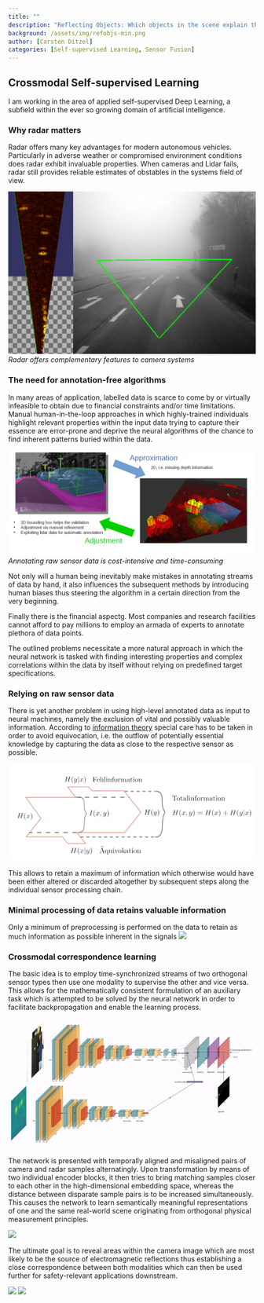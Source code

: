 ```yaml
---
title: ""
description: "Reflecting Objects: Which objects in the scene explain the radio frequency spectrum?"
background: /assets/img/refobjs-min.png
author: [Carsten Ditzel]
categories: [Self-supervised Learning, Sensor Fusion]
---
```



## Crossmodal Self-supervised Learning
I am working in the area of applied self-supervised Deep Learning, a subfield within the
ever so growing domain of artificial intelligence.

### Why radar matters
Radar offers many key advantages for modern autonomous vehicles. Particularly in adverse weather or compromised environment conditions does radar exhibit invaluable properties. When cameras and Lidar fails, radar still provides reliable estimates of obstables in the systems field of view.

![](/assets/img/fov.png)
*Radar offers complementary features to camera systems*


### The need for annotation-free algorithms
In many areas of application, labelled data is scarce to come by or virtually
infeasible to obtain due to financial constraints and/or time
limitations. Manual human-in-the-loop approaches in which highly-trained
individuals highlight relevant properties within the input data trying to
capture their essence are error-prone and deprive the neural algorithms of the
chance to find inherent patterns buried within the data.

![](/assets/img/boundingbox.png)
*Annotating raw sensor data is cost-intensive and time-consuming*

Not only will a human being inevitably make mistakes in annotating streams of
data by hand, it also influences the subsequent methods by
 introducing human
biases thus steering the algorithm in a certain direction from the very beginning.

Finally there is the financial aspectg. Most companies and research facilities
cannot afford to pay millions to employ an armada of experts to annotate
plethora of data points.

The outlined problems necessitate a more natural approach in which the neural
network is tasked with finding interesting properties and complex correlations
within the data by itself without relying on predefined target specifications.

### Relying on raw sensor data
There is yet another problem in using high-level annotated data as input to
neural machines, namely the exclusion of vital and possibly valuable
information. According to [information
theory](https://en.wikipedia.org/wiki/Information_theory) special care has to be
taken in order to avoid equivocation, i.e. the outflow of potentially essential
knowledge by capturing the data as close to the respective sensor as
possible.

![](/assets/img/equi.png)

This allows to retain a maximum of information which otherwise would
have been either altered or discarded altogether by subsequent steps along the
individual sensor processing chain.

### Minimal processing of data retains valuable information
Only a minimum of preprocessing is performed on the data to retain as much information as possible inherent in the signals
![](/assets/img/data_repr.gif )

### Crossmodal correspondence learning
The basic idea is to employ time-synchronized streams of two orthogonal sensor
types then use one modality to supervise the other and vice versa. This allows
for the mathematically consistent formulation of an auxiliary task which is
attempted to be solved by the neural network in order to facilitate
backpropagation and enable the learning process.

![](/assets/img/architecture.gif)

The network is presented with temporally aligned and misaligned pairs of camera
and radar samples alternatingly. Upon transformation by means of two individual
encoder blocks, it then tries to bring matching samples closer
to each other in the high-dimensional embedding space, whereas the distance
between disparate sample pairs is to be increased simultaneously. This causes
the network to learn semantically meaningful representations of one and the same
real-world scene originating from orthogonal physical measurement principles.

![](/assets/img/local_outside.png)

The ultimate goal is to reveal areas within the camera image which are most
likely to be the source of electromagnetic reflections thus establishing a close
correspondence between both modalities which can then be used further for
safety-relevant applications downstream.

![](/assets/img/res1.gif)
![](/assets/img/res2.gif)
